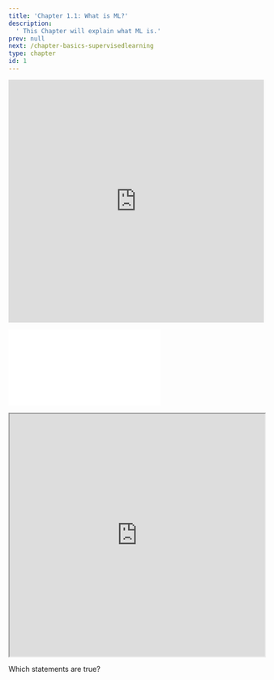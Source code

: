 ```yaml
---
title: 'Chapter 1.1: What is ML?'
description:
  ' This Chapter will explain what ML is.'
prev: null
next: /chapter-basics-supervisedlearning
type: chapter
id: 1
---
```


<exercise id="1" title="Video Lecture">

<iframe width="100%" height="480" src="https://www.youtube.com/embed/CCzx4UDkzpA" frameborder="0" allow="accelerometer; autoplay; encrypted-media; gyroscope; picture-in-picture" allowfullscreen></iframe>

</exercise>

<exercise id="2" title="Slides">

<object data="pdfs/slides-basics-whatisml.pdf
" type="application/pdf" style="width:100%;height:480px">
    <embed src="pdfs/slides-basics-whatisml.pdf
" type="application/pdf" />
</object>

</exercise>

<exercise id="3" title="Demo">

<iframe width="100%" height="480" src="https://jjallaire.github.io/deep-learning-with-r-notebooks/notebooks/2.1-a-first-look-at-a-neural-network.nb.html"></iframe>

</exercise>

<exercise id="4" title="Quiz">

Which statements are true?

<choice>

<opt text="Machine learning is a branch of statistics and computer science." correct="true">

</opt>

<opt text="A model f is a mapping from the feature space to the target space." correct="true">

</opt>

<opt text="The goal of an ML algorithm is to yield a model that reproduces the already seen data as accurately as possible.">

</opt>

<opt text="ML algorithms try to predict the target variable as accurately as possible based on the values of the features." correct="true">

</opt>

<opt text="Supervised learning tasks are prediction problems." correct="true">

</opt>

<opt text="Unsupervised learning tries to discover structure and patterns in the training data." correct="true">

</opt>


</choice>

</exercise>
